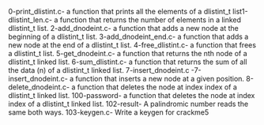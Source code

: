 0-print_dlistint.c- a function that prints all the elements of a dlistint_t list1-dlistint_len.c- a function that returns the number of elements in a linked dlistint_t list.
2-add_dnodeint.c- a function that adds a new node at the beginning of a dlistint_t list.
3-add_dnodeint_end.c- a function that adds a new node at the end of a dlistint_t list.
4-free_dlistint.c- a function that frees a dlistint_t list.
5-get_dnodeint.c- a function that returns the nth node of a dlistint_t linked list.
6-sum_dlistint.c- a function that returns the sum of all the data (n) of a dlistint_t linked list.
7-insert_dnodeint.c -7-insert_dnodeint.c- a function that inserts a new node at a given position.
8-delete_dnodeint.c- a function that deletes the node at index index of a dlistint_t linked list.
100-password- a function that deletes the node at index index of a dlistint_t linked list.
102-result- A palindromic number reads the same both ways. 
103-keygen.c- Write a keygen for crackme5
